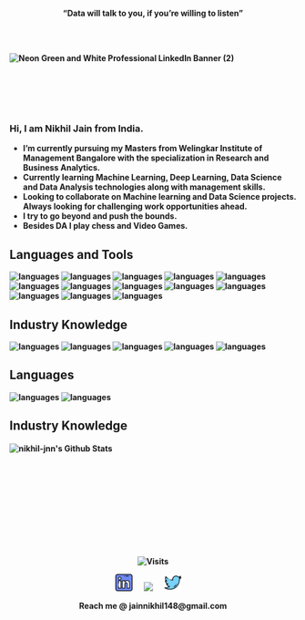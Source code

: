 <p align="Center">
<b>“Data will talk to you, if you’re willing to listen”
</p>
  
<br>
<br>

![Neon Green and White Professional LinkedIn Banner (2)](https://user-images.githubusercontent.com/83585688/130233313-fe187199-556d-437b-8450-5e282a0801b8.gif)

<br>
<br>
<br>
<br>


### Hi, I am Nikhil Jain from India.
- I’m currently pursuing my Masters from Welingkar Institute of Management Bangalore with the specialization in Research and Business Analytics.
- Currently learning Machine Learning, Deep Learning, Data Science and Data Analysis technologies along with management skills.
- Looking to collaborate on Machine learning and Data Science projects. Always looking for challenging work opportunities ahead.
- I try to go beyond and push the bounds.
- Besides DA I play chess and Video Games.

## Languages and Tools

![languages](https://img.shields.io/static/v1?label=&message=Python&color=000&style=plastic)
![languages](https://img.shields.io/static/v1?label=&message=Microsoft%20Excel&color=000&style=plastic)
![languages](https://img.shields.io/static/v1?label=&message=My%20SQL&color=000&style=plastic)
![languages](https://img.shields.io/static/v1?label=&message=Pandas&color=000&style=plastic)
![languages](https://img.shields.io/static/v1?label=&message=Seaborn&color=000&style=plastic)
![languages](https://img.shields.io/static/v1?label=&message=Beautiful%20Soup&color=000&style=plastic)
![languages](https://img.shields.io/static/v1?label=&message=Jupyter&color=000&style=plastic)
![languages](https://img.shields.io/static/v1?label=&message=Tableau&color=000&style=plastic)
![languages](https://img.shields.io/static/v1?label=&message=Power%20BI&color=000&style=plastic)
![languages](https://img.shields.io/static/v1?label=&message=Numpy&color=000&style=plastic)
![languages](https://img.shields.io/static/v1?label=&message=Matplotlib&color=000&style=plastic)
![languages](https://img.shields.io/static/v1?label=&message=MS%20Word&color=000&style=plastic)
![languages](https://img.shields.io/static/v1?label=&message=MS%20Power%20Point&color=000&style=plastic)

## Industry Knowledge

![languages](https://img.shields.io/static/v1?label=&message=Data%20Analysis&color=555&style=plastic)
![languages](https://img.shields.io/static/v1?label=&message=Statistical%20Data%20Analysis&color=555&style=plastic)
![languages](https://img.shields.io/static/v1?label=&message=Business%20Analytics&color=555&style=plastic)
![languages](https://img.shields.io/static/v1?label=&message=Data%20Visualization&color=555&style=plastic)
![languages](https://img.shields.io/static/v1?label=&message=Data%20Science&color=555&style=plastic)

## Languages

![languages](https://img.shields.io/static/v1?label=&message=English&color=555&style=plastic)
![languages](https://img.shields.io/static/v1?label=&message=Hindi&color=555&style=plastic)

## Industry Knowledge

<p align="left">
<img align="center" src="https://github-readme-stats.vercel.app/api?username=nikhil-jnn&show_icons=true&line_height=21&theme=react" alt="nikhil-jnn's Github Stats" />
</p>
<br>
<br>
<br>
<br>
<br>
<br>
<br>
<br>
<br>


<p align="middle">
<img src="https://komarev.com/ghpvc/?username=nikhil-jnn" alt="Visits"/>

<p align="middle">
<a href="https://www.linkedin.com/in/nikhiljain148/" target="_blank"><img height="30" src="https://raw.githubusercontent.com/AbhishekMaira10/AbhishekMaira10/master/linkedin.png?raw=true"></a>&nbsp;&nbsp;&nbsp;&nbsp;&nbsp;
<a href="https://www.instagram.com/nikhil.jnn/" target="_blank"><img height="30" src="https://image.flaticon.com/icons/svg/725/725278.svg"></a>&nbsp;&nbsp;&nbsp;&nbsp;&nbsp;
<a href="https://twitter.com/nikhiljain148" target="_blank"><img height="30" src="https://raw.githubusercontent.com/AbhishekMaira10/AbhishekMaira10/master/Resources/png/twitter.png?raw=true"></a>&nbsp;&nbsp;&nbsp;&nbsp;&nbsp;
</p>
<p align="middle">
<a><b>Reach me @ jainnikhil148@gmail.com</a> 

